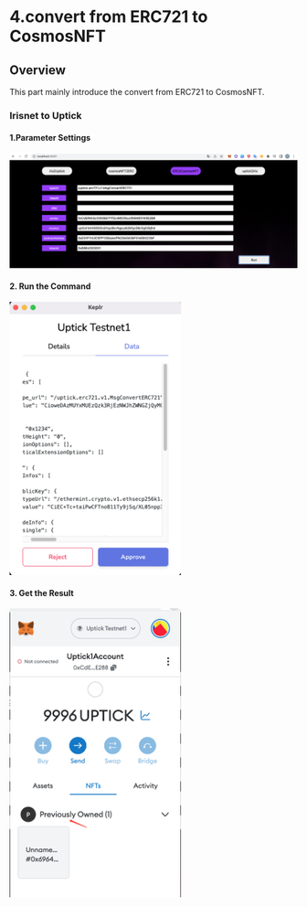 # 4.convert from ERC721 to CosmosNFT 

## Overview

This part mainly introduce the convert from ERC721 to CosmosNFT.

### Irisnet to Uptick
#### 1.Parameter Settings
![](../img/3.ERC2CosmosNFT.png)

#### 2. Run the Command
<img src="../img/3.ERC2CosmosNFTRun.png" width="300">

#### 3. Get the Result
<img src="../img/3.ERC2CosmosNFTResult.png" width="300">
